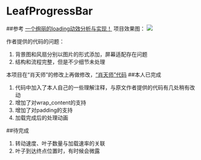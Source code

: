 # LeafProgressBar
##参考
[一个绚丽的loading动效分析与实现！](http://blog.csdn.net/tianjian4592/article/details/44538605)
项目效果图：
![](http://img.blog.csdn.net/20150322173842391?watermark/2/text/aHR0cDovL2Jsb2cuY3Nkbi5uZXQvdGlhbmppYW40NTky/font/5a6L5L2T/fontsize/400/fill/I0JBQkFCMA==/dissolve/70/gravity/Center)

作者提供的代码的问题：
1. 背景图和风扇分别以图片的形式添加，屏幕适配存在问题
2. 结构和流程完整，但是不少细节未处理

本项目在“肖天师”的修改上再做修改，[“肖天师”代码](https://github.com/cpxiao/LeafProgressBar)
##本人已完成
1. 代码中加入了本人自己的一些理解注释，与原文作者提供的代码有几处稍有改动
2. 增加了对wrap_content的支持
3. 增加了对padding的支持
4. 加载完成后的处理动画

##待完成
1. 转动速度、叶子数量与加载速率的关联
2. 叶子到达终点位置时，有时候会微露
